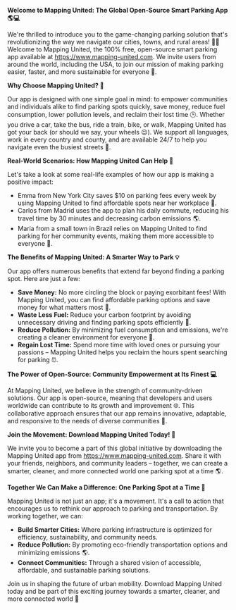 **Welcome to Mapping United: The Global Open-Source Smart Parking App 🌎💻**

We're thrilled to introduce you to the game-changing parking solution that's revolutionizing the way we navigate our cities, towns, and rural areas! 🚗👋 Welcome to Mapping United, the 100% free, open-source smart parking app available at https://www.mapping-united.com. We invite users from around the world, including the USA, to join our mission of making parking easier, faster, and more sustainable for everyone 🌟.

**Why Choose Mapping United? 🤔**

Our app is designed with one simple goal in mind: to empower communities and individuals alike to find parking spots quickly, save money, reduce fuel consumption, lower pollution levels, and reclaim their lost time 🕒. Whether you drive a car, take the bus, ride a train, bike, or walk, Mapping United has got your back (or should we say, your wheels 😉). We support all languages, work in every country and county, and are available 24/7 to help you navigate even the busiest streets 🌆.

**Real-World Scenarios: How Mapping United Can Help 🌟**

Let's take a look at some real-life examples of how our app is making a positive impact:

*   Emma from New York City saves $10 on parking fees every week by using Mapping United to find affordable spots near her workplace 💸.
*   Carlos from Madrid uses the app to plan his daily commute, reducing his travel time by 30 minutes and decreasing carbon emissions 🌎.
*   Maria from a small town in Brazil relies on Mapping United to find parking for her community events, making them more accessible to everyone 🌟.

**The Benefits of Mapping United: A Smarter Way to Park 💡**

Our app offers numerous benefits that extend far beyond finding a parking spot. Here are just a few:

*   **Save Money:** No more circling the block or paying exorbitant fees! With Mapping United, you can find affordable parking options and save money for what matters most 💸.
*   **Waste Less Fuel:** Reduce your carbon footprint by avoiding unnecessary driving and finding parking spots efficiently 🚗.
*   **Reduce Pollution:** By minimizing fuel consumption and emissions, we're creating a cleaner environment for everyone 🌿.
*   **Regain Lost Time:** Spend more time with loved ones or pursuing your passions – Mapping United helps you reclaim the hours spent searching for parking ⏰.

**The Power of Open-Source: Community Empowerment at Its Finest 💻**

At Mapping United, we believe in the strength of community-driven solutions. Our app is open-source, meaning that developers and users worldwide can contribute to its growth and improvement 🌐. This collaborative approach ensures that our app remains innovative, adaptable, and responsive to the needs of diverse communities 🌟.

**Join the Movement: Download Mapping United Today! 📲**

We invite you to become a part of this global initiative by downloading the Mapping United app from https://www.mapping-united.com. Share it with your friends, neighbors, and community leaders – together, we can create a smarter, cleaner, and more connected world one parking spot at a time 🌎.

**Together We Can Make a Difference: One Parking Spot at a Time 🌟**

Mapping United is not just an app; it's a movement. It's a call to action that encourages us to rethink our approach to parking and transportation. By working together, we can:

*   **Build Smarter Cities:** Where parking infrastructure is optimized for efficiency, sustainability, and community needs.
*   **Reduce Pollution:** By promoting eco-friendly transportation options and minimizing emissions 🌎.
*   **Connect Communities:** Through a shared vision of accessible, affordable, and sustainable parking solutions.

Join us in shaping the future of urban mobility. Download Mapping United today and be part of this exciting journey towards a smarter, cleaner, and more connected world 🚀